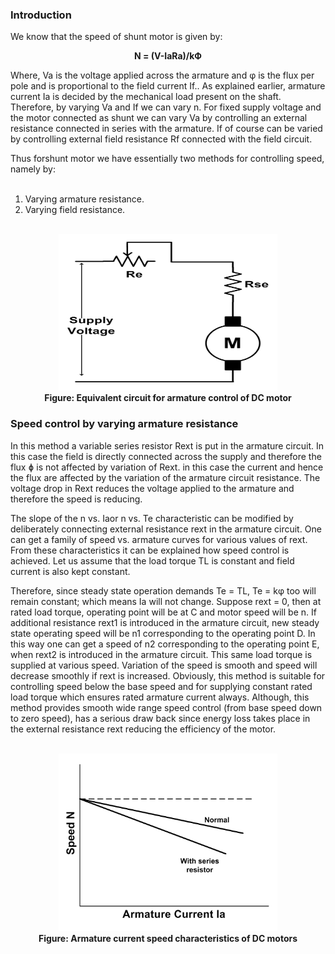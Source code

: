 ### Introduction


We know that the speed of shunt motor is given by:<br>

<center><b>N = (V-IaRa)/kФ </b></center>


Where, Va is the voltage applied across the armature and φ is the flux per pole and is proportional to the field current If.. As explained earlier, armature current Ia is decided by the mechanical load present on the shaft. Therefore, by varying Va and If we can vary n. For fixed supply voltage and the motor connected as shunt we can vary Va by controlling an external resistance connected in series with the armature. If of course can be varied by controlling external field resistance Rf connected with the field circuit.<br/> 

Thus forshunt motor we have essentially two methods for controlling speed, namely by:<br><br>

1. Varying armature resistance.<br/>
2. Varying field resistance.
<br>

<center><b><img src="images/armaturecircuit.PNG" style="width:350px;height:250px"><br>
Figure: Equivalent circuit for armature control of DC motor</b></center>

### Speed control by varying armature resistance

In this method a variable series resistor Rext is put in the armature circuit. In this case the field is directly connected across the supply and therefore 
the flux ɸ is not affected by variation of Rext. in this case the current and hence the flux are affected by the variation of the armature circuit resistance.
The voltage drop in Rext reduces the voltage applied to the armature and therefore the speed is reducing.
 
The slope of the n vs. Iaor n vs. Te characteristic can be modified by deliberately connecting external resistance rext in the armature circuit. One can 
get a family of speed vs. armature curves for various values of rext. From these characteristics it can be explained how speed control is achieved. Let us 
assume that the load torque TL is constant and field current is also kept constant.

Therefore, since steady state operation demands Te = TL, Te = kφ too will
remain constant; which means Ia will not change. Suppose rext = 0, then at rated load torque, operating point will be at C and motor speed will be n. If 
additional resistance rext1 is introduced in the armature circuit, new steady state operating speed will be n1 corresponding to the operating point D.
In this way one can get a speed of n2 corresponding to the operating point E, when rext2 is introduced in the armature circuit. This same load torque 
is supplied at various speed. Variation of the speed is smooth and speed will decrease smoothly if rext is increased. Obviously, this method is suitable
for controlling speed below the base speed and for supplying constant rated load torque which ensures rated armature current always. Although, this method
provides smooth wide range speed control (from base speed down to zero speed), has a serious draw back since energy loss takes place in the external 
resistance rext reducing the efficiency of the motor.<br><br>
 
<center><b><img src="images/Armaturechr.PNG" style="height=35em; width:25em;"><br>
Figure: Armature current speed characteristics of DC motors</b></center>